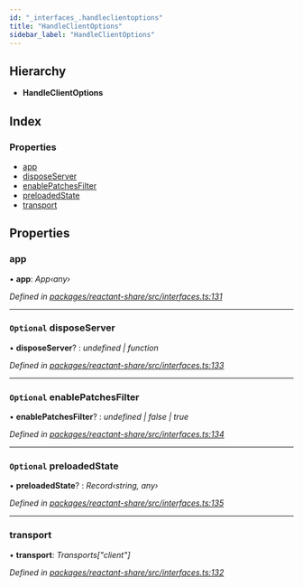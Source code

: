 ```yaml
---
id: "_interfaces_.handleclientoptions"
title: "HandleClientOptions"
sidebar_label: "HandleClientOptions"
---
```


## Hierarchy

* **HandleClientOptions**

## Index

### Properties

* [app](_interfaces_.handleclientoptions.md#app)
* [disposeServer](_interfaces_.handleclientoptions.md#optional-disposeserver)
* [enablePatchesFilter](_interfaces_.handleclientoptions.md#optional-enablepatchesfilter)
* [preloadedState](_interfaces_.handleclientoptions.md#optional-preloadedstate)
* [transport](_interfaces_.handleclientoptions.md#transport)

## Properties

###  app

• **app**: *App‹any›*

*Defined in [packages/reactant-share/src/interfaces.ts:131](https://github.com/unadlib/reactant/blob/950d72fe/packages/reactant-share/src/interfaces.ts#L131)*

___

### `Optional` disposeServer

• **disposeServer**? : *undefined | function*

*Defined in [packages/reactant-share/src/interfaces.ts:133](https://github.com/unadlib/reactant/blob/950d72fe/packages/reactant-share/src/interfaces.ts#L133)*

___

### `Optional` enablePatchesFilter

• **enablePatchesFilter**? : *undefined | false | true*

*Defined in [packages/reactant-share/src/interfaces.ts:134](https://github.com/unadlib/reactant/blob/950d72fe/packages/reactant-share/src/interfaces.ts#L134)*

___

### `Optional` preloadedState

• **preloadedState**? : *Record‹string, any›*

*Defined in [packages/reactant-share/src/interfaces.ts:135](https://github.com/unadlib/reactant/blob/950d72fe/packages/reactant-share/src/interfaces.ts#L135)*

___

###  transport

• **transport**: *Transports["client"]*

*Defined in [packages/reactant-share/src/interfaces.ts:132](https://github.com/unadlib/reactant/blob/950d72fe/packages/reactant-share/src/interfaces.ts#L132)*

